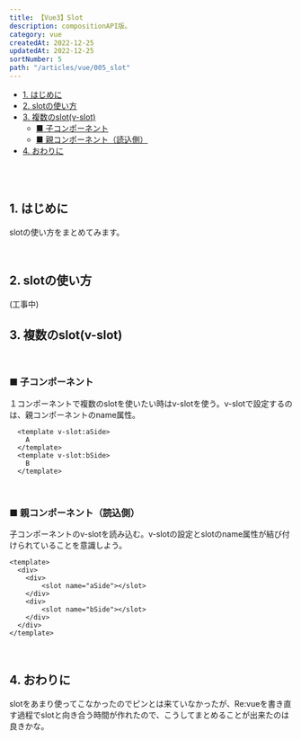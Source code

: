 ```yaml
---
title: 【Vue3】Slot
description: compositionAPI版。
category: vue
createdAt: 2022-12-25
updatedAt: 2022-12-25
sortNumber: 5
path: "/articles/vue/005_slot"
---
```


<nuxt-content-wrapper>

- [1. はじめに](#1-はじめに)
- [2. slotの使い方](#2-slotの使い方)
- [3. 複数のslot(v-slot)](#3-複数のslotv-slot)
  - [■ 子コンポーネント](#-子コンポーネント)
  - [■ 親コンポーネント（読込側）](#-親コンポーネント読込側)
- [4. おわりに](#4-おわりに)

<br><br>

## 1. はじめに
slotの使い方をまとめてみます。

<br>

## 2. slotの使い方
(工事中)


## 3. 複数のslot(v-slot)

<br>

### ■ 子コンポーネント
１コンポーネントで複数のslotを使いたい時はv-slotを使う。v-slotで設定するのは、親コンポーネントのname属性。

```vue
  <template v-slot:aSide>
    A
  </template>
  <template v-slot:bSide>
    B
  </template>
```

<br>

### ■ 親コンポーネント（読込側）
子コンポーネントのv-slotを読み込む。v-slotの設定とslotのname属性が結び付けられていることを意識しよう。

```vue
<template>
  <div>
    <div>
        <slot name="aSide"></slot>
    </div>
    <div>
        <slot name="bSide"></slot>
    </div>
  </div>
</template>
```

<br>

## 4. おわりに
slotをあまり使ってこなかったのでピンとは来ていなかったが、Re:vueを書き直す過程でslotと向き合う時間が作れたので、こうしてまとめることが出来たのは良きかな。

</nuxt-content-wrapper>
